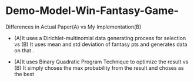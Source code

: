 # Demo-Model-Win-Fantasy-Game-

Differences in   Actual Paper(A)                             vs                          My Implementation(B)

* (A)It uses a Dirichlet-multinomial data generating process for selection         vs (B) It uses mean and std deviation of fantasy pts and generates data on that . 


* (A)It uses Binary Quadratic Program Technique to optimize the result           vs (B) It simply choses the max probability from the result and choses as the best
                                        
